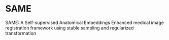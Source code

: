 # SAME
SAME: A Self-supervised Anatomical Embeddings Enhanced medical image registration framework using stable sampling and regularized transformation
